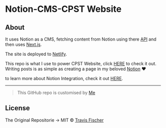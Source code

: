 # Notion-CMS-CPST Website

## About 

It uses Notion as a CMS, fetching content from Notion using there [API](https://developers.notion.com/) and then uses [Next.js](https://nextjs.org/).

The site is deployed to [Netlify](http://netlify.com).

This repo is what I use to power CPST Website, click [HERE](https://cpst.netlify.app) to check it out.
<br/>
Writing posts is as simple as creating a page in my beloved [Notion](https://notion.so/) ❤

to learn more about Notion Integration, check it out [HERE](https://developers.notion.com/docs/getting-started).

--------------------------------------------------------------------------------------

>This GitHub repo is customised by [Me](https://www.github.com/MounibNemmiche)

## License

The Original Repositorie -> MIT © [Travis Fischer](https://github.com/transitive-bullshit/nextjs-notion-starter-kit)
